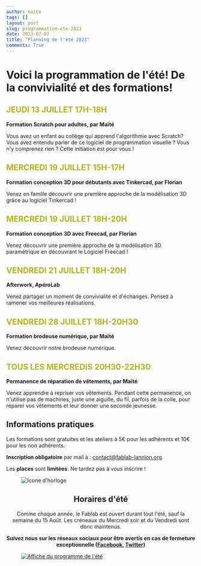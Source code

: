```yaml
---
author: maite
tags: []
layout: post
slug: programmation-ete-2023
date: 2023-07-07
title: "Planning de l'été 2023"
comments: True
---
```

Voici la programmation de l'été! De la convivialité et des formations!
========

<span style="color: #B1B714">JEUDI 13 JUILLET 17H-18H</span>
--------
**Formation Scratch pour adultes, par Maïté**

Vous avez un enfant au collège qui apprend l'algorithmie avec Scratch? Vous avez entendu parler de ce logiciel de programmation visuelle ? Vous n'y comprenez rien ? Cette initiation est pour vous !

<span style="color: #B1B714">MERCREDI 19 JUILLET 15H-17H</span>
--------
**Formation conception 3D pour débutants avec Tinkercad, par Florian**

Venez en famille découvrir une première approche de la modélisation 3D grâce au logiciel Tinkercad !

<span style="color: #B1B714">MERCREDI 19 JUILLET 18H-20H</span>
--------
**Formation conception 3D avec Freecad, par Florian**

Venez découvrir une première approche de la modélisation 3D paramétrique en découvrant le Logiciel Freecad !

<span style="color: #B1B714">VENDREDI 21 JUILLET 18H-20H</span>
--------
**Afterwork, ApéroLab**

Venez partager un moment de convivialité et d'échanges. Pensez à ramener vos meilleures réalisations.

<span style="color: #B1B714">VENDREDI 28 JUILLET 18H-20H30</span>
--------
**Formation brodeuse numérique, par Maïté**

Venez découvrir notre brodeuse numérique.

<span style="color: #B1B714">TOUS LES MERCREDIS 20H30-22H30</span>
--------
**Permanence de réparation de vêtements, par Maïté**

Venez apprendre à repriser vos vêtements. Pendant cette permanence, on n'utilise pas de machines, juste une aiguille, du fil, parfois de la colle, pour réparer vos vêtements et leur donner une seconde jeunesse.


Informations pratiques
--------
Les formations sont gratuites et les ateliers à 5€ pour les adhérents et 10€ pour les non adhérents.

**Inscription obligatoire** par mail à : 
contact@fablab-lannion.org.

Les **places** sont **limitées**. Ne tardez pas à vous inscrire !


<figure>
<img src="{{ site.static_url }}/icone-horloge.png" alt="Icone d'horloge" />
</figure> 
<div align="center">
<h2>Horaires d'été</h2>

<p>Comme chaque année, le Fablab est ouvert durant tout l'été, sauf la semaine du 15 Août. Les créneaux du Mercredi soir et du Vendredi sont donc maintenus. </p>
<p><b>Suivez nous sur les réseaux sociaux pour être avertis en cas de fermeture exceptionnelle (<a href="https://www.facebook.com/fablablannion">Facebook</a>, <a href="https://twitter.com/notifications">Twitter</a>)</b></p>
</div>

<figure>
	<a href="{{ site.static_url }}/programmation-ete-2023.png"><img src="{{ site.static_url }}/programmation-ete-2023.png" alt="Affiche du programme de l'été"></a>
</figure>